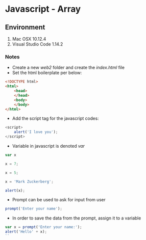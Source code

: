 # Javascript - Array

## Environment

1. Mac OSX 10.12.4
2. Visual Studio Code 1.14.2

### Notes

* Create a new *web2* folder and create the *index.html* file
* Set the html boilerplate per below:
```html
<!DOCTYPE html>
<html>
    <head>
    </head>
    <body>
    </body>
</html>
```
* Add the script tag for the javascript codes:
```javascript
<script>
	alert('I love you');
</script>
```
* Variable in javascript is denoted *var*
```javascript
var x

x = 7;

x = 5;

x = 'Mark Zuckerberg';

alert(x);
```
* Prompt can be used to ask for input from user
```javascript
prompt('Enter your name');
```
* In order to save the data from the prompt, assign it to a variable
```javascript
var x = prompt('Enter your name:');
alert('Hello' + x);
``
